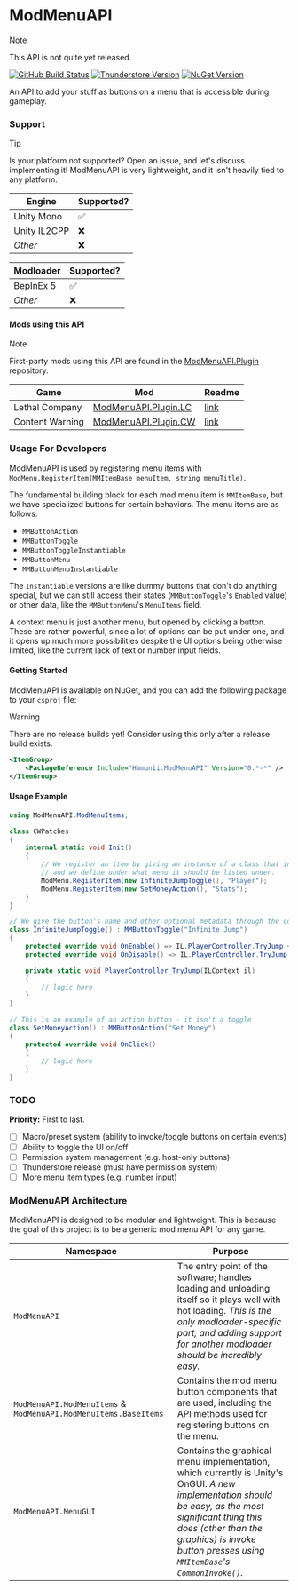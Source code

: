 # ModMenuAPI

> [!NOTE]  
> This API is not quite yet released.

[![GitHub Build Status](https://img.shields.io/github/actions/workflow/status/Hamunii/ModMenuAPI/build.yml?style=for-the-badge&logo=github)](https://github.com/Hamunii/ModMenuAPI/blob/main/.github/workflows/build.yml)
[![Thunderstore Version](https://img.shields.io/thunderstore/v/Hamunii/ModMenuAPI?style=for-the-badge&logo=thunderstore&logoColor=white)](https://thunderstore.io/c/lethal-company/p/Hamunii/ModMenuAPI/)
[![NuGet Version](https://img.shields.io/nuget/v/Hamunii.ModMenuAPI?style=for-the-badge&logo=nuget)](https://www.nuget.org/packages/Hamunii.ModMenuAPI)

An API to add your stuff as buttons on a menu that is accessible during gameplay.

### Support

> [!TIP]  
> Is your platform not supported? Open an issue, and let's discuss implementing it!
> ModMenuAPI is very lightweight, and it isn't heavily tied to any platform.

| Engine       | Supported? |
|--------------|----|
| Unity Mono   | ✅ |
| Unity IL2CPP | ❌ |
| *Other*      | ❌ |

| Modloader    | Supported? |
|--------------|----|
| BepInEx 5    | ✅ |
| *Other*      | ❌ |

#### Mods using this API

> [!NOTE]  
> First-party mods using this API are found in the [ModMenuAPI.Plugin](https://github.com/Hamunii/ModMenuAPI.Plugin) repository.

| Game | Mod | Readme |
|------|-----|--------|
| Lethal Company | [ModMenuAPI.Plugin.LC](https://github.com/Hamunii/ModMenuAPI.Plugin/releases) | [link](https://github.com/Hamunii/ModMenuAPI.Plugin/tree/main/ModMenuAPI.Plugin/LethalCompany/Thunderstore/LC_README.md) |
| Content Warning | [ModMenuAPI.Plugin.CW](https://github.com/Hamunii/ModMenuAPI.Plugin/releases) | [link](https://github.com/Hamunii/ModMenuAPI.Plugin/tree/main/ModMenuAPI.Plugin/ContentWarning/Thunderstore/CW_README.md) |

### Usage For Developers

ModMenuAPI is used by registering menu items with `ModMenu.RegisterItem(MMItemBase menuItem, string menuTitle)`.

The fundamental building block for each mod menu item is `MMItemBase`, but we have specialized buttons for certain behaviors. The menu items are as follows:
- `MMButtonAction`
- `MMButtonToggle`
- `MMButtonToggleInstantiable`
- `MMButtonMenu`
- `MMButtonMenuInstantiable`

The `Instantiable` versions are like dummy buttons that don't do anything special, but we can still access their states (`MMButtonToggle`'s `Enabled` value) or other data, like the `MMButtonMenu`'s `MenuItems` field.

A context menu is just another menu, but opened by clicking a button. These are rather powerful, since a lot of options can be put under one, and it opens up much more possibilities despite the UI options being otherwise limited, like the current lack of text or number input fields.

#### Getting Started

ModMenuAPI is available on NuGet, and you can add the following package to your `csproj` file:

> [!WARNING]  
> There are no release builds yet! Consider using this only after a release build exists.
```xml
<ItemGroup>
    <PackageReference Include="Hamunii.ModMenuAPI" Version="0.*-*" />
</ItemGroup>
```

#### Usage Example

```cs
using ModMenuAPI.ModMenuItems;

class CWPatches
{
    internal static void Init()
    {
        // We register an item by giving an instance of a class that inherits MMItemBase
        // and we define under what menu it should be listed under.
        ModMenu.RegisterItem(new InfiniteJumpToggle(), "Player");
        ModMenu.RegisterItem(new SetMoneyAction(), "Stats");
    }
}

// We give the button's name and other optional metadata through the constructor
class InfiniteJumpToggle() : MMButtonToggle("Infinite Jump")
{
    protected override void OnEnable() => IL.PlayerController.TryJump += PlayerController_TryJump;
    protected override void OnDisable() => IL.PlayerController.TryJump -= PlayerController_TryJump;

    private static void PlayerController_TryJump(ILContext il)
    {
        // logic here
    }
}

// This is an example of an action button - it isn't a toggle
class SetMoneyAction() : MMButtonAction("Set Money")
{
    protected override void OnClick()
    {
        // logic here
    }
}
```

### TODO

**Priority:** First to last.
- [ ] Macro/preset system (ability to invoke/toggle buttons on certain events)
- [ ] Ability to toggle the UI on/off
- [ ] Permission system management (e.g. host-only buttons)
- [ ] Thunderstore release (must have permission system)
- [ ] More menu item types (e.g. number input)

### ModMenuAPI Architecture

ModMenuAPI is designed to be modular and lightweight. This is because the goal of this project is to be a generic mod menu API for any game.

| Namespace | Purpose |
|-|-|
| `ModMenuAPI` | The entry point of the software; handles loading and unloading itself so it plays well with hot loading. *This is the only modloader-specific part, and adding support for another modloader should be incredibly easy.* |
| `ModMenuAPI.ModMenuItems` & `ModMenuAPI.ModMenuItems.BaseItems` | Contains the mod menu button components that are used, including the API methods used for registering buttons on the menu. |
| `ModMenuAPI.MenuGUI` | Contains the graphical menu implementation, which currently is Unity's OnGUI. *A new implementation should be easy, as the most significant thing this does (other than the graphics) is invoke button presses using `MMItemBase`'s `CommonInvoke()`.* |